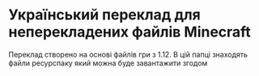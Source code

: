 # Український переклад для неперекладених файлів Minecraft
Переклад створено на основі файлів гри з 1.12.
В цій папці знаходять файли ресурспаку який можна буде завантажити згодом
